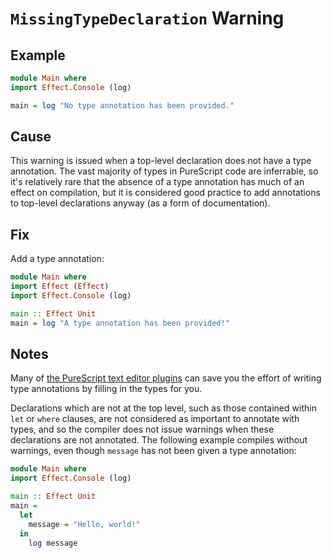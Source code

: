 # `MissingTypeDeclaration` Warning

## Example

```purescript
module Main where
import Effect.Console (log)

main = log "No type annotation has been provided."
```

## Cause

This warning is issued when a top-level declaration does not have a type annotation. The vast majority of types in PureScript code are inferrable, so it's relatively rare that the absence of a type annotation has much of an effect on compilation, but it is considered good practice to add annotations to top-level declarations anyway (as a form of documentation).

## Fix

Add a type annotation:

```purescript
module Main where
import Effect (Effect)
import Effect.Console (log)

main :: Effect Unit
main = log "A type annotation has been provided!"
```

## Notes

Many of [the PureScript text editor plugins](/ecosystem/Editor-and-tool-support.md) can save you the effort of writing type annotations by filling in the types for you.

Declarations which are not at the top level, such as those contained within `let` or `where` clauses, are not considered as important to annotate with types, and so the compiler does not issue warnings when these declarations are not annotated.  The following example compiles without warnings, even though `message` has not been given a type annotation:

```purescript
module Main where
import Effect.Console (log)

main :: Effect Unit
main =
  let
    message = "Hello, world!"
  in
    log message
```
